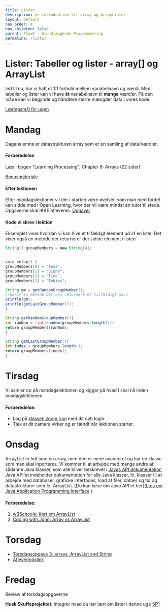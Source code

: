 ```yaml
---
title: Lister
description: en introduktion til array og ArrayLister
layout: default
nav_order: 4
has_children: false
parent: Flow1 - Grundlæggende Programmering
permalink: /lists/
---
```


# Lister: Tabeller og lister - array[] og ArrayList
Ind til nu, har vi haft et 1:1 forhold mellem variabelnavn og værdi. Med tabeller og lister kan vi have **ét** variabelnavn til **mange** værdier.
På den måde kan vi begynde og håndtere større mængder data i vores kode.

[Læringsmål for ugen](./learningobjectives.md)

# Mandag
Dagens emne er datastrukturen array som er en samling af data/værdier.

#### Forberedelse
Læs i bogen "Learning Processing", Chapter 9: Arrays (22 sider)


[Bonusmateriale](./resources.md)

#### Efter lektionen
Efter mandagslektioner vil der i starten være øvelser, som man med fordel kan sidde med i Open Learning, hvor der vil være mindst en tutor til stede. Opgaverne skal IKKE afleveres.
[Opgaver](https://github.com/Dat1Cphbusiness/Mandagsopgaver/blob/main/4.md)

#### Kode vi skrev i lektion

Eksemplet viser hvordan vi kan hive et tilfældigt element ud af en liste.
Det viser også en metode der returnerer det sidste element i listen
```java
String[] groupMembers = new String[4];


void setup() {
groupMembers[0] = "Tess";
groupMembers[1] = "Signe";
groupMembers[2] = "Tine";
groupMembers[3] = "Tobias";

String gm = getRandomGroupMember();
//Skriv en metode der kan returnere et tilfældigt navn  
println(gm);
println(getLastGroupMember());
}

String getRandomGroupMember(){
int ranNum = (int)random(groupMembers.length);//
return groupMembers[ranNum];
}

String getLastGroupMember(){
int index = groupMembers.length-1;
return groupMembers[index];
}
```

# Tirsdag
Vi samler op på mandagslektionen og kigger på hvad I skal nå inden onsdagslektionen.

#### Forberedelse:
- Log på [klassen zoom rum](https://cphbusiness.zoom.us/j/66755584856?pwd=RDRqZjBqSXBsTlR0QjRsTXh0UEFTUT09)  med dit cph login.
- Tjek at dit camera virker og er tændt når lektionen starter.

# Onsdag
ArrayList er lidt som en array, men den er mere avanceret og har en klasse som man skal inporteres. Vi kommer til at arbejde med mange andre af sådanne Java klasser, som alle bliver beskrevet i [Javas API dokumentation](https://docs.oracle.com/javase/7/docs/api/)
Java API'et indeholder dokumentation for alle Java klasser, fx. klasser til at arbejde med databaser, grafiske interfaces, load af filer, datoer og tid og datastrukturer som fx. ArrayList.
[Du kan læse om Java API'et her]([Læs om Java Application Programming Interface](https://resources.saylor.org/wwwresources/archived/site/wp-content/uploads/2013/02/CS101-1.3.5.3-Java-Application-Programming-Interface-API-FINAL.pdf)
)
#### Forberedelse:
1. [w3Schools: Kort om ArrayList](https://www.w3schools.com/java/java_arraylist.asp) 
2. [Coding with John: Array vs ArrayList](https://youtube.com/watch?t=1&v=NbYgm0r7u6o)

# Torsdag

- [Torsdagsopgave 3: arrays, ArrayList and String](https://cphbusiness.mrooms.net/mod/assign/view.php?id=765989)
- [Afleveringslink](https://cphbusiness.mrooms.net/mod/assign/view.php?id=765989)

# Fredag
Review af torsdagsopgaverne

**Husk Skuffeprojektet**: Integrer hvad du har lært om lister i denne uge
[SP1](../../projects/SP1/README.md#uge-4-lister)